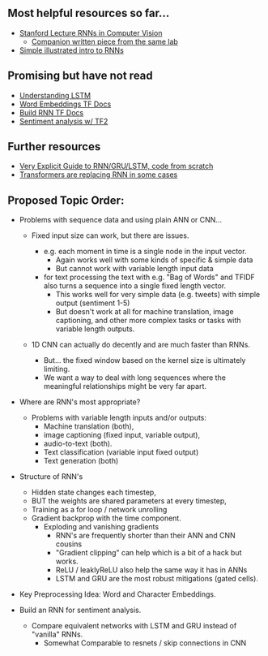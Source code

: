 ## Most helpful resources so far...

* [Stanford Lecture RNNs in Computer Vision](https://www.youtube.com/watch?v=6niqTuYFZLQ)
    * [Companion written piece from the same lab](https://karpathy.github.io/2015/05/21/rnn-effectiveness/)
* [Simple illustrated intro to RNNs](https://towardsdatascience.com/illustrated-guide-to-recurrent-neural-networks-79e5eb8049c9)

## Promising but have not read

* [Understanding LSTM](https://colah.github.io/posts/2015-08-Understanding-LSTMs/)
* [Word Embeddings TF Docs](https://www.tensorflow.org/tutorials/text/word_embeddings)
* [Build RNN TF Docs](https://www.tensorflow.org/guide/keras/rnn#rnn_state_reuse)
* [Sentiment analysis w/ TF2](https://curiousily.com/posts/sentiment-analysis-with-tensorflow-2-and-keras-using-python/)

## Further resources

* [Very Explicit Guide to RNN/GRU/LSTM, code from scratch](https://datascience-enthusiast.com/DL/Building_a_Recurrent_Neural_Network-Step_by_Step_v1.html)
* [Transformers are replacing RNN in some cases](https://www.youtube.com/watch?v=S27pHKBEp30)

## Proposed Topic Order:

* Problems with sequence data and using plain ANN or CNN...
    * Fixed input size can work, but there are issues. 
        * e.g. each moment in time is a single node in the input vector.
            * Again works well with some kinds of specific & simple data
            * But cannot work with variable length input data
        * for text processing the text with e.g. "Bag of Words" and TFIDF also turns a sequence into a single fixed length vector.
            * This works well for very simple data (e.g. tweets) with simple output (sentiment 1-5)
            * But doesn't work at all for machine translation, image captioning, and other more complex tasks or tasks with variable length outputs.
        
    * 1D CNN can actually do decently and are much faster than RNNs.
        * But... the fixed window based on the kernel size is ultimately limiting.
        * We want a way to deal with long sequences where the meaningful relationships might be very far apart. 

* Where are RNN's most appropriate?
    * Problems with variable length inputs and/or outputs: 
        * Machine translation (both), 
        * image captioning (fixed input, variable output), 
        * audio-to-text (both).
        * Text classification (variable input fixed output)
        * Text generation (both)

* Structure of RNN's
    * Hidden state changes each timestep,
    * BUT the weights are shared parameters at every timestep,
    * Training as a for loop / network unrolling
    * Gradient backprop with the time component.
        * Exploding and vanishing gradients
            * RNN's are frequently shorter than their ANN and CNN cousins
            * "Gradient clipping" can help which is a bit of a hack but works.
            * ReLU / leaklyReLU also help the same way it has in ANNs
            * LSTM and GRU are the most robust mitigations (gated cells).

* Key Preprocessing Idea: Word and Character Embeddings.

* Build an RNN for sentiment analysis.
    * Compare equivalent networks with LSTM and GRU instead of "vanilla" RNNs.
        * Somewhat Comparable to resnets / skip connections in CNN